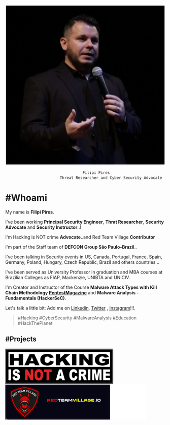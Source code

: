 
<p align="center">
  <img height="500" src="/assets/img/sample/avatar.jpg">
</p>

                                      Filipi Pires 
                            Threat Researcher and Cyber Security Advocate

# #Whoami

My name is **Filipi Pires**. 

I've been working **Principal Security Engineer**, **Thrat Researcher**, **Security Advocate** and **Security Instructor**..!

I'm Hacking is NOT crime **Advocate**..and Red Team Village **Contributor**

I'm part of the Staff team of **DEFCON Group São Paulo-Brazil**..

I've been talking in Security events in US, Canada, Portugal, France, Spain, Germany, Poland, Hungary, Czech Republic, Brazil and others countries .. 

I've been served as University Professor in graduation and MBA courses at Brazilian Colleges as FIAP, Mackenzie, UNIBTA and UNICIV.

I'm Creator and Instructor of the Course **Malware Attack Types with Kill Chain Methodology <a href="https://pentestmag.com/course/malware-attack-types-with-kill-chain-methodology-w44/" target=_blank_>PentestMagazine</a>** and **Malware Analysis - Fundamentals (HackerSeC)**.

Let's talk a little bit: Add me on <a href="https://www.linkedin.com/in/filipipires/" target=_blank_>Linkedin</a>, <a href="https://twitter.com/FilipiPires" target=_blank_>Twitter</a> , <a href="https://www.instagram.com/filipipires.sec/" target=_blank_>Instagram</a>!!!.

> #Hacking #CyberSecurity #MalwareAnalysis #Education #HackThePlanet 

## #Projects

[<img src="/assets/img/sample/HINAC.png" height="110">](https://www.hackingisnotacrime.org/)  [<img src="/assets/img/sample/RTV.png" height="110">](https://redteamvillage.io)  [<img src="/assets/img/sample/DCG5511.jpg" height="110">](https://linktr.ee/dcg5511)
